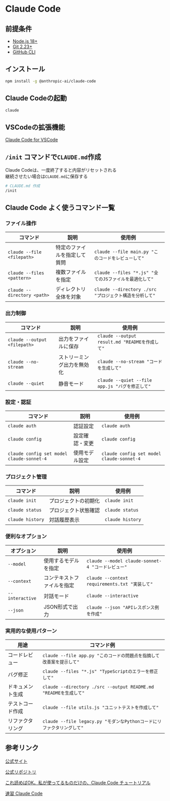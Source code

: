 # Claude Code

## 前提条件

- [Node.js 18+](https://github.com/room202/react?tab=readme-ov-file#volta-%E3%82%92%E3%82%A4%E3%83%B3%E3%82%B9%E3%83%88%E3%83%BC%E3%83%AB)
- [Git 2.23+](https://git-scm.com/)
- [GitHub CLI](https://github.com/cli/cli)

## インストール

```bash
npm install -g @anthropic-ai/claude-code
```

## Claude Codeの起動

```bash
claude
```

## VSCodeの拡張機能

[Claude Code for VSCode](https://marketplace.visualstudio.com/items?itemName=anthropic.claude-code)

## `/init` コマンドで`CLAUDE.md`作成

Claude Codeは、一度終了すると内容がリセットされる  
継続させたい場合は`CLAUDE.md`に保存する

```bash
# CLAUDE.md 作成
/init
```

## Claude Code よく使うコマンド一覧

### ファイル操作

| コマンド | 説明 | 使用例 |
|---------|------|--------|
| `claude --file <filepath>` | 特定のファイルを指定して質問 | `claude --file main.py "このコードをレビューして"` |
| `claude --files <pattern>` | 複数ファイルを指定 | `claude --files "*.js" "全てのJSファイルを最適化して"` |
| `claude --directory <path>` | ディレクトリ全体を対象 | `claude --directory ./src "プロジェクト構造を分析して"` |

### 出力制御

| コマンド | 説明 | 使用例 |
|---------|------|--------|
| `claude --output <filepath>` | 出力をファイルに保存 | `claude --output result.md "READMEを作成して"` |
| `claude --no-stream` | ストリーミング出力を無効化 | `claude --no-stream "コードを生成して"` |
| `claude --quiet` | 静音モード | `claude --quiet --file app.js "バグを修正して"` |

### 設定・認証

| コマンド | 説明 | 使用例 |
|---------|------|--------|
| `claude auth` | 認証設定 | `claude auth` |
| `claude config` | 設定確認・変更 | `claude config` |
| `claude config set model claude-sonnet-4` | 使用モデル設定 | `claude config set model claude-sonnet-4` |

### プロジェクト管理

| コマンド | 説明 | 使用例 |
|---------|------|--------|
| `claude init` | プロジェクトの初期化 | `claude init` |
| `claude status` | プロジェクト状態確認 | `claude status` |
| `claude history` | 対話履歴表示 | `claude history` |

### 便利なオプション

| オプション | 説明 | 使用例 |
|-----------|------|--------|
| `--model` | 使用するモデルを指定 | `claude --model claude-sonnet-4 "コードレビュー"` |
| `--context` | コンテキストファイルを指定 | `claude --context requirements.txt "実装して"` |
| `--interactive` | 対話モード | `claude --interactive` |
| `--json` | JSON形式で出力 | `claude --json "APIレスポンス例を作成"` |

### 実用的な使用パターン

| 用途 | コマンド例 |
|------|-----------|
| コードレビュー | `claude --file app.py "このコードの問題点を指摘して改善案を提示して"` |
| バグ修正 | `claude --files "*.js" "TypeScriptのエラーを修正して"` |
| ドキュメント生成 | `claude --directory ./src --output README.md "READMEを生成して"` |
| テストコード作成 | `claude --file utils.js "ユニットテストを作成して"` |
| リファクタリング | `claude --file legacy.py "モダンなPythonコードにリファクタリングして"` |

## 参考リンク

[公式サイト](https://docs.anthropic.com/ja/docs/claude-code/overview)

[公式リポジトリ](https://github.com/anthropics/claude-code)

[これ読めばOK。私が使ってるものだけの、Claude Code チュートリアル](https://zenn.dev/pepabo/articles/898cdc4839acb8)

[速習 Claude Code](https://zenn.dev/mizchi/articles/claude-code-cheatsheet)
